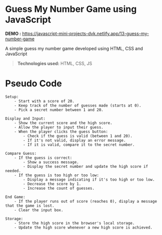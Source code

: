 # Guess My Number Game using JavaScript

**DEMO :** https://javascript-mini-projects-dvk.netlify.app/13-guess-my-number-game

A simple guess my number game developed using HTML, CSS and JavaScript

> **Technologies used:** HTML, CSS, JS

# Pseudo Code

    Setup:
        - Start with a score of 20.
        - Keep track of the number of guesses made (starts at 0).
        - Pick a secret number between 1 and 20.

    Display and Input:
        - Show the current score and the high score.
        - Allow the player to input their guess.
        - When the player clicks the guess button:
            - Check if the guess is valid (between 1 and 20).
            - If it's not valid, display an error message.
            - If it is valid, compare it to the secret number.

    Compare Guess:
        - If the guess is correct:
            - Show a success message.
            - Display the secret number and update the high score if needed.
        - If the guess is too high or too low:
            - Display a message indicating if it's too high or too low.
            - Decrease the score by 1.
            - Increase the count of guesses.

    End Game:
        - If the player runs out of score (reaches 0), display a message that the game is lost.
        - Clear the input box.

    Storage:
        - Store the high score in the browser's local storage.
        - Update the high score whenever a new high score is achieved.